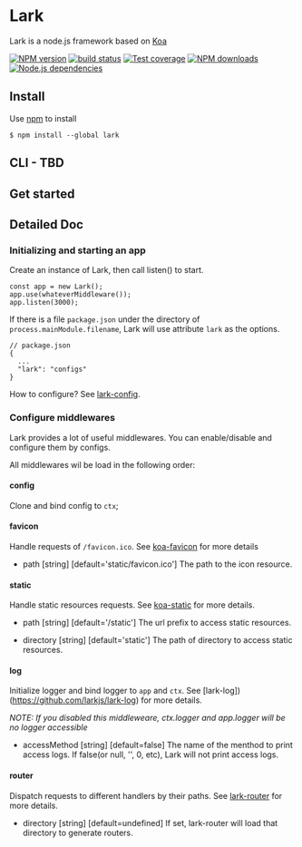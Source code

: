 Lark
====

Lark is a node.js framework based on [Koa](https://github.com/koajs/koa)

[![NPM version][npm-image]][npm-url]
[![build status][travis-image]][travis-url]
[![Test coverage][coveralls-image]][coveralls-url]
[![NPM downloads][downloads-image]][npm-url]
[![Node.js dependencies][david-image]][david-url]

## Install

Use [npm](https://www.npmjs.com/) to install

```
$ npm install --global lark
```

## CLI - TBD

## Get started

## Detailed Doc

### Initializing and starting an app

Create an instance of Lark, then call listen() to start.

```
const app = new Lark();
app.use(whateverMiddleware());
app.listen(3000);
```

If there is a file `package.json` under the directory of `process.mainModule.filename`, Lark will use attribute `lark` as the options.

```
// package.json
{
  ...
  "lark": "configs"
}
```

How to configure? See [lark-config](https://github.com/larkjs/lark-config).

### Configure middlewares

Lark provides a lot of useful middlewares. You can enable/disable and configure them by configs.

All middlewares wil be load in the following order:

#### config

Clone and bind config to `ctx`;

#### favicon

Handle requests of `/favicon.ico`.
See [koa-favicon](https://www.npmjs.com/package/koa-favicon) for more details

* path [string] [default='static/favicon.ico']
The path to the icon resource.

#### static

Handle static resources requests.
See [koa-static](https://www.npmjs.com/package/koa-static) for more details.

* path [string] [default='/static']
The url prefix to access static resources.

* directory [string] [default='static']
The path of directory to access static resources.

#### log

Initialize logger and bind logger to `app` and `ctx`.
See [lark-log])(https://github.com/larkjs/lark-log) for more details.

_NOTE: If you disabled this middleweare, ctx.logger and app.logger will be no logger accessible_

* accessMethod [string] [default=false]
The name of the menthod to print access logs. If false(or null, '', 0, etc), Lark will not print access logs.

#### router

Dispatch requests to different handlers by their paths.
See [lark-router](https://github.com/larkjs/lark-router) for more details.

* directory [string] [default=undefined]
If set, lark-router will load that directory to generate routers.

[npm-image]: https://img.shields.io/npm/v/lark.svg?style=flat-square
[npm-url]: https://npmjs.org/package/lark
[travis-image]: https://img.shields.io/travis/larkjs/lark/master.svg?style=flat-square
[travis-url]: https://travis-ci.org/larkjs/lark
[downloads-image]: https://img.shields.io/npm/dm/lark.svg?style=flat-square
[david-image]: https://img.shields.io/david/larkjs/lark.svg?style=flat-square
[david-url]: https://david-dm.org/larkjs/lark
[coveralls-image]: https://img.shields.io/codecov/c/github/larkjs/lark.svg?style=flat-square
[coveralls-url]: https://codecov.io/github/larkjs/lark
